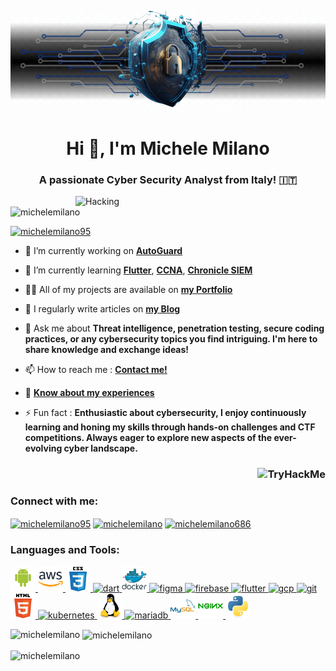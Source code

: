 [![MasterHead](https://github.com/michelemilano/michelemilano/blob/main/media/cybersecurity.gif)](https://michelemilano.it)
<h1 align="center">Hi 👋, I'm Michele Milano</h1>
<h3 align="center">A passionate Cyber Security Analyst from Italy! 🇮🇹</h3>
<img align="right" alt="Hacking" width="400" src="https://github.com/michelemilano/michelemilano/blob/main/media/cybersecurityanalyst.gif">


<p align="left"> <img src="https://komarev.com/ghpvc/?username=michelemilano&label=Profile%20views&color=3584e4&style=flat" alt="michelemilano" /> </p>

<p align="left"> <a href="https://twitter.com/michelemilano95" target="blank"><img src="https://img.shields.io/twitter/follow/michelemilano95?logo=twitter&style=for-the-badge" alt="michelemilano95" /></a> </p>

- 🔭 I’m currently working on <a href="https://github.com/Cyber-HackAdemy-UniNa/autoguard">**AutoGuard**</a>

- 🌱 I’m currently learning <a href="https://flutter.dev/">**Flutter**</a>, <a href="https://www.cisco.com/c/en/us/training-events/training-certifications/certifications/associate/ccna.html">**CCNA**</a>, <a href="https://cloud.google.com/chronicle/docs/overview?hl=en">**Chronicle SIEM**</a>
- 👨‍💻 All of my projects are available on <a href="https://michelemilano.it/blog/">**my Portfolio**</a>

- 📝 I regularly write articles on <a href="https://michelemilano.it/blog/">**my Blog**</a>

- 💬 Ask me about **Threat intelligence, penetration testing, secure coding practices, or any cybersecurity topics you find intriguing. I'm here to share knowledge and exchange ideas!**

- 📫 How to reach me : <a href="https://michelemilano.it/contact/">**Contact me!**</a>

- 📄 <a href="https://michelemilano.it/about/">**Know about my experiences**</a>

- ⚡ Fun fact : **Enthusiastic about cybersecurity, I enjoy continuously learning and honing my skills through hands-on challenges and CTF competitions. Always eager to explore new aspects of the ever-evolving cyber landscape.**
<h3 align="right"><img src="https://tryhackme-badges.s3.amazonaws.com/loox18.png" alt="TryHackMe"></h3>

<h3 align="left">Connect with me:</h3>
<p align="left">
<a href="https://twitter.com/michelemilano95" target="blank"><img align="center" src="https://raw.githubusercontent.com/rahuldkjain/github-profile-readme-generator/master/src/images/icons/Social/twitter.svg" alt="michelemilano95" height="30" width="40" /></a>
<a href="https://linkedin.com/in/michelemilano" target="blank"><img align="center" src="https://raw.githubusercontent.com/rahuldkjain/github-profile-readme-generator/master/src/images/icons/Social/linked-in-alt.svg" alt="michelemilano" height="30" width="40" /></a>
<a href="https://www.youtube.com/c/michelemilano686" target="blank"><img align="center" src="https://raw.githubusercontent.com/rahuldkjain/github-profile-readme-generator/master/src/images/icons/Social/youtube.svg" alt="michelemilano686" height="30" width="40" /></a>
</p>

<h3 align="left">Languages and Tools:</h3>
<p align="left"> <a href="https://developer.android.com" target="_blank" rel="noreferrer"> <img src="https://raw.githubusercontent.com/devicons/devicon/master/icons/android/android-original-wordmark.svg" alt="android" width="40" height="40"/> </a> <a href="https://aws.amazon.com" target="_blank" rel="noreferrer"> <img src="https://raw.githubusercontent.com/devicons/devicon/master/icons/amazonwebservices/amazonwebservices-original-wordmark.svg" alt="aws" width="40" height="40"/> </a> <a href="https://www.w3schools.com/css/" target="_blank" rel="noreferrer"> <img src="https://raw.githubusercontent.com/devicons/devicon/master/icons/css3/css3-original-wordmark.svg" alt="css3" width="40" height="40"/> </a> <a href="https://dart.dev" target="_blank" rel="noreferrer"> <img src="https://www.vectorlogo.zone/logos/dartlang/dartlang-icon.svg" alt="dart" width="40" height="40"/> </a> <a href="https://www.docker.com/" target="_blank" rel="noreferrer"> <img src="https://raw.githubusercontent.com/devicons/devicon/master/icons/docker/docker-original-wordmark.svg" alt="docker" width="40" height="40"/> </a> <a href="https://www.figma.com/" target="_blank" rel="noreferrer"> <img src="https://www.vectorlogo.zone/logos/figma/figma-icon.svg" alt="figma" width="40" height="40"/> </a> <a href="https://firebase.google.com/" target="_blank" rel="noreferrer"> <img src="https://www.vectorlogo.zone/logos/firebase/firebase-icon.svg" alt="firebase" width="40" height="40"/> </a> <a href="https://flutter.dev" target="_blank" rel="noreferrer"> <img src="https://www.vectorlogo.zone/logos/flutterio/flutterio-icon.svg" alt="flutter" width="40" height="40"/> </a> <a href="https://cloud.google.com" target="_blank" rel="noreferrer"> <img src="https://www.vectorlogo.zone/logos/google_cloud/google_cloud-icon.svg" alt="gcp" width="40" height="40"/> </a> <a href="https://git-scm.com/" target="_blank" rel="noreferrer"> <img src="https://www.vectorlogo.zone/logos/git-scm/git-scm-icon.svg" alt="git" width="40" height="40"/> </a> <a href="https://www.w3.org/html/" target="_blank" rel="noreferrer"> <img src="https://raw.githubusercontent.com/devicons/devicon/master/icons/html5/html5-original-wordmark.svg" alt="html5" width="40" height="40"/> </a> <a href="https://kubernetes.io" target="_blank" rel="noreferrer"> <img src="https://www.vectorlogo.zone/logos/kubernetes/kubernetes-icon.svg" alt="kubernetes" width="40" height="40"/> </a> <a href="https://www.linux.org/" target="_blank" rel="noreferrer"> <img src="https://raw.githubusercontent.com/devicons/devicon/master/icons/linux/linux-original.svg" alt="linux" width="40" height="40"/> </a> <a href="https://mariadb.org/" target="_blank" rel="noreferrer"> <img src="https://www.vectorlogo.zone/logos/mariadb/mariadb-icon.svg" alt="mariadb" width="40" height="40"/> </a> <a href="https://www.mysql.com/" target="_blank" rel="noreferrer"> <img src="https://raw.githubusercontent.com/devicons/devicon/master/icons/mysql/mysql-original-wordmark.svg" alt="mysql" width="40" height="40"/> </a> <a href="https://www.nginx.com" target="_blank" rel="noreferrer"> <img src="https://raw.githubusercontent.com/devicons/devicon/master/icons/nginx/nginx-original.svg" alt="nginx" width="40" height="40"/> </a> <a href="https://www.python.org" target="_blank" rel="noreferrer"> <img src="https://raw.githubusercontent.com/devicons/devicon/master/icons/python/python-original.svg" alt="python" width="40" height="40"/> </a> </p>

<p><img align="left" src="https://github-readme-stats.vercel.app/api/top-langs?username=michelemilano&show_icons=true&theme=dark&locale=en&layout=compact" alt="michelemilano" /></p>

<p>&nbsp;<img align="center" src="https://github-readme-stats.vercel.app/api?username=michelemilano&show_icons=true&theme=dark&locale=en" alt="michelemilano" /></p>

<p><img align="center" src="https://github-readme-streak-stats.herokuapp.com/?user=michelemilano&" alt="michelemilano" /></p>
